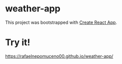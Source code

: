 # weather-app

This project was bootstrapped with [Create React App](https://github.com/facebook/create-react-app).

# Try it!

https://rafaelnepomuceno00.github.io/weather-app/
